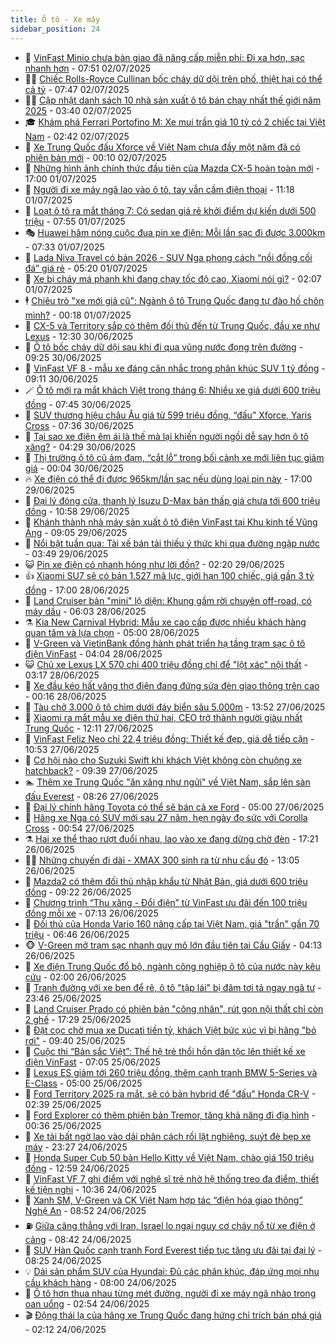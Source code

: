 ```yaml
---
title: Ô tô - Xe máy
sidebar_position: 24
---
```


<!-- dantri-o-to-xe-may:START -->
- 🤡 [VinFast Minio chưa bàn giao đã nâng cấp miễn phí: Đi xa hơn, sạc nhanh hơn](https://dantri.com.vn/o-to-xe-may/vinfast-minio-chua-ban-giao-da-nang-cap-mien-phi-di-xa-hon-sac-nhanh-hon-20250702132708835.htm) - 07:51 02/07/2025
- 🧑‍💻 [Chiếc Rolls-Royce Cullinan bốc cháy dữ dội trên phố, thiệt hại có thể cả tỷ](https://dantri.com.vn/o-to-xe-may/chiec-rolls-royce-cullinan-boc-chay-du-doi-tren-pho-thiet-hai-co-the-ca-ty-20250702110027382.htm) - 07:47 02/07/2025
- 🧑‍💻 [Cập nhật danh sách 10 nhà sản xuất ô tô bán chạy nhất thế giới năm 2025](https://dantri.com.vn/o-to-xe-may/cap-nhat-danh-sach-10-nha-san-xuat-o-to-ban-chay-nhat-the-gioi-nam-2025-20250701211454286.htm) - 03:40 02/07/2025
- 🎓 [Khám phá Ferrari Portofino M: Xe mui trần giá 10 tỷ có 2 chiếc tại Việt Nam](https://dantri.com.vn/o-to-xe-may/kham-pha-ferrari-portofino-m-xe-mui-tran-gia-10-ty-co-2-chiec-tai-viet-nam-20250626220750034.htm) - 02:42 02/07/2025
- 🌊 [Xe Trung Quốc đấu Xforce về Việt Nam chưa đầy một năm đã có phiên bản mới](https://dantri.com.vn/o-to-xe-may/xe-trung-quoc-dau-xforce-ve-viet-nam-chua-day-mot-nam-da-co-phien-ban-moi-20250701162236670.htm) - 00:10 02/07/2025
- 🥷 [Những hình ảnh chính thức đầu tiên của Mazda CX-5 hoàn toàn mới](https://dantri.com.vn/o-to-xe-may/nhung-hinh-anh-chinh-thuc-dau-tien-cua-mazda-cx-5-hoan-toan-moi-20250701191328896.htm) - 17:00 01/07/2025
- 🤩 [Người đi xe máy ngã lao vào ô tô, tay vẫn cầm điện thoại](https://dantri.com.vn/o-to-xe-may/nguoi-di-xe-may-nga-lao-vao-o-to-tay-van-cam-dien-thoai-20250701164203667.htm) - 11:18 01/07/2025
- 🫶 [Loạt ô tô ra mắt tháng 7: Có sedan giá rẻ khởi điểm dự kiến dưới 500 triệu](https://dantri.com.vn/o-to-xe-may/loat-o-to-ra-mat-thang-7-co-sedan-gia-re-khoi-diem-du-kien-duoi-500-trieu-20250701114831451.htm) - 07:55 01/07/2025
- 🎭 [Huawei hâm nóng cuộc đua pin xe điện: Mỗi lần sạc đi được 3.000km](https://dantri.com.vn/o-to-xe-may/huawei-ham-nong-cuoc-dua-pin-xe-dien-moi-lan-sac-di-duoc-3000km-20250701130719401.htm) - 07:33 01/07/2025
- 🌁 [Lada Niva Travel có bản 2026 - SUV Nga phong cách “nồi đồng cối đá” giá rẻ](https://dantri.com.vn/o-to-xe-may/lada-niva-travel-co-ban-2026-suv-nga-phong-cach-noi-dong-coi-da-gia-re-20250701121553191.htm) - 05:20 01/07/2025
- 🦩 [Xe bị cháy má phanh khi đang chạy tốc độ cao, Xiaomi nói gì?](https://dantri.com.vn/o-to-xe-may/xe-bi-chay-ma-phanh-khi-dang-chay-toc-do-cao-xiaomi-noi-gi-20250701085614146.htm) - 02:07 01/07/2025
- 🕴 [Chiêu trò &quot;xe mới giả cũ&quot;: Ngành ô tô Trung Quốc đang tự đào hố chôn mình?](https://dantri.com.vn/o-to-xe-may/chieu-tro-xe-moi-gia-cu-nganh-o-to-trung-quoc-dang-tu-dao-ho-chon-minh-20250630164900910.htm) - 00:18 01/07/2025
- 🎡 [CX-5 và Territory sắp có thêm đối thủ đến từ Trung Quốc, đầu xe như Lexus](https://dantri.com.vn/o-to-xe-may/cx-5-va-territory-sap-co-them-doi-thu-den-tu-trung-quoc-dau-xe-nhu-lexus-20250630133620046.htm) - 12:30 30/06/2025
- 📝 [Ô tô bốc cháy dữ dội sau khi đi qua vũng nước đọng trên đường](https://dantri.com.vn/o-to-xe-may/o-to-boc-chay-du-doi-sau-khi-di-qua-vung-nuoc-dong-tren-duong-20250630153518142.htm) - 09:25 30/06/2025
- 🧐 [VinFast VF 8 - mẫu xe đáng cân nhắc trong phân khúc SUV 1 tỷ đồng](https://dantri.com.vn/o-to-xe-may/vinfast-vf-8-mau-xe-dang-can-nhac-trong-phan-khuc-suv-1-ty-dong-20250630160501941.htm) - 09:11 30/06/2025
- 🪄 [Ô tô mới ra mắt khách Việt trong tháng 6: Nhiều xe giá dưới 600 triệu đồng](https://dantri.com.vn/o-to-xe-may/o-to-moi-ra-mat-khach-viet-trong-thang-6-nhieu-xe-gia-duoi-600-trieu-dong-20250630010042408.htm) - 07:45 30/06/2025
- 🧰 [SUV thương hiệu châu Âu giá từ 599 triệu đồng, “đấu” Xforce, Yaris Cross](https://dantri.com.vn/o-to-xe-may/suv-thuong-hieu-chau-au-gia-tu-599-trieu-dong-dau-xforce-yaris-cross-20250630143348750.htm) - 07:36 30/06/2025
- 🚀 [Tại sao xe điện êm ái là thế mà lại khiến người ngồi dễ say hơn ô tô xăng?](https://dantri.com.vn/o-to-xe-may/tai-sao-xe-dien-em-ai-la-the-ma-lai-khien-nguoi-ngoi-de-say-hon-o-to-xang-20250630101051614.htm) - 04:29 30/06/2025
- 💪 [Thị trường ô tô cũ ảm đạm, “cắt lỗ” trong bối cảnh xe mới liên tục giảm giá](https://dantri.com.vn/o-to-xe-may/thi-truong-o-to-cu-am-dam-cat-lo-trong-boi-canh-xe-moi-lien-tuc-giam-gia-20250629145436068.htm) - 00:04 30/06/2025
- 🔥 [Xe điện có thể đi được 965km/lần sạc nếu dùng loại pin này](https://dantri.com.vn/o-to-xe-may/xe-dien-co-the-di-duoc-965kmlan-sac-neu-dung-loai-pin-nay-20250629184950172.htm) - 17:00 29/06/2025
- 🐲 [Đại lý đóng cửa, thanh lý Isuzu D-Max bản thấp giá chưa tới 600 triệu đồng](https://dantri.com.vn/o-to-xe-may/dai-ly-dong-cua-thanh-ly-isuzu-d-max-ban-thap-gia-chua-toi-600-trieu-dong-20250628145127690.htm) - 10:58 29/06/2025
- 🌋 [Khánh thành nhà máy sản xuất ô tô điện VinFast tại Khu kinh tế Vũng Áng](https://dantri.com.vn/o-to-xe-may/khanh-thanh-nha-may-san-xuat-o-to-dien-vinfast-tai-khu-kinh-te-vung-ang-20250629153359539.htm) - 09:05 29/06/2025
- 🤩 [Nổi bật tuần qua: Tài xế bán tải thiếu ý thức khi qua đường ngập nước](https://dantri.com.vn/o-to-xe-may/noi-bat-tuan-qua-tai-xe-ban-tai-thieu-y-thuc-khi-qua-duong-ngap-nuoc-20250629103518929.htm) - 03:49 29/06/2025
- 😺 [Pin xe điện có nhanh hỏng như lời đồn?](https://dantri.com.vn/o-to-xe-may/pin-xe-dien-co-nhanh-hong-nhu-loi-don-20250629010925877.htm) - 02:20 29/06/2025
- 👍 [Xiaomi SU7 sẽ có bản 1.527 mã lực, giới hạn 100 chiếc, giá gần 3 tỷ đồng](https://dantri.com.vn/o-to-xe-may/xiaomi-su7-se-co-ban-1527-ma-luc-gioi-han-100-chiec-gia-gan-3-ty-dong-20250628160520941.htm) - 17:00 28/06/2025
- 🎃 [Land Cruiser bản &quot;mini&quot; lộ diện: Khung gầm rời chuyên off-road, có máy dầu](https://dantri.com.vn/o-to-xe-may/land-cruiser-ban-mini-lo-dien-khung-gam-roi-chuyen-off-road-co-may-dau-20250628100618391.htm) - 06:03 28/06/2025
- ⚗️ [Kia New Carnival Hybrid: Mẫu xe cao cấp được nhiều khách hàng quan tâm và lựa chọn](https://dantri.com.vn/o-to-xe-may/kia-new-carnival-hybrid-mau-xe-cao-cap-duoc-nhieu-khach-hang-quan-tam-va-lua-chon-20250628102549667.htm) - 05:00 28/06/2025
- 🦄 [V-Green và VietinBank đồng hành phát triển hạ tầng trạm sạc ô tô điện VinFast](https://dantri.com.vn/o-to-xe-may/v-green-va-vietinbank-dong-hanh-phat-trien-ha-tang-tram-sac-o-to-dien-vinfast-20250628110103920.htm) - 04:04 28/06/2025
- 😺 [Chủ xe Lexus LX 570 chi 400 triệu đồng chỉ để &quot;lột xác&quot; nội thất](https://dantri.com.vn/o-to-xe-may/chu-xe-lexus-lx-570-chi-400-trieu-dong-chi-de-lot-xac-noi-that-20250628095743313.htm) - 03:17 28/06/2025
- 💼 [Xe đầu kéo hất văng thợ điện đang đứng sửa đèn giao thông trên cao](https://dantri.com.vn/o-to-xe-may/xe-dau-keo-hat-vang-tho-dien-dang-dung-sua-den-giao-thong-tren-cao-20250628025216382.htm) - 00:16 28/06/2025
- 💃 [Tàu chở 3.000 ô tô chìm dưới đáy biển sâu 5.000m](https://dantri.com.vn/o-to-xe-may/tau-cho-3000-o-to-chim-duoi-day-bien-sau-5000m-20250627165321631.htm) - 13:52 27/06/2025
- 🚀 [Xiaomi ra mắt mẫu xe điện thứ hai, CEO trở thành người giàu nhất Trung Quốc](https://dantri.com.vn/o-to-xe-may/xiaomi-ra-mat-mau-xe-dien-thu-hai-ceo-tro-thanh-nguoi-giau-nhat-trung-quoc-20250627171649905.htm) - 12:11 27/06/2025
- 🤩 [VinFast Feliz Neo chỉ 22,4 triệu đồng: Thiết kế đẹp, giá dễ tiếp cận](https://dantri.com.vn/o-to-xe-may/vinfast-feliz-neo-chi-224-trieu-dong-thiet-ke-dep-gia-de-tiep-can-20250627171212715.htm) - 10:53 27/06/2025
- 💪 [Cơ hội nào cho Suzuki Swift khi khách Việt không còn chuộng xe hatchback?](https://dantri.com.vn/o-to-xe-may/co-hoi-nao-cho-suzuki-swift-khi-khach-viet-khong-con-chuong-xe-hatchback-20250627131459095.htm) - 09:39 27/06/2025
- 🏊 [Thêm xe Trung Quốc &quot;ăn xăng như ngửi&quot; về Việt Nam, sắp lên sàn đấu Everest](https://dantri.com.vn/o-to-xe-may/them-xe-trung-quoc-an-xang-nhu-ngui-ve-viet-nam-sap-len-san-dau-everest-20250627135617332.htm) - 08:26 27/06/2025
- 💄 [Đại lý chính hãng Toyota có thể sẽ bán cả xe Ford](https://dantri.com.vn/o-to-xe-may/dai-ly-chinh-hang-toyota-co-the-se-ban-ca-xe-ford-20250627094302262.htm) - 05:00 27/06/2025
- 👺 [Hãng xe Nga có SUV mới sau 27 năm, hẹn ngày đọ sức với Corolla Cross](https://dantri.com.vn/o-to-xe-may/hang-xe-nga-co-suv-moi-sau-27-nam-hen-ngay-do-suc-voi-corolla-cross-20250627075228680.htm) - 00:54 27/06/2025
- ⚗️ [Hai xe thể thao rượt đuổi nhau, lao vào xe đang dừng chờ đèn](https://dantri.com.vn/o-to-xe-may/hai-xe-the-thao-ruot-duoi-nhau-lao-vao-xe-dang-dung-cho-den-20250626145937890.htm) - 17:21 26/06/2025
- 🧑‍🏫 [Những chuyến đi dài - XMAX 300 sinh ra từ nhu cầu đó](https://dantri.com.vn/o-to-xe-may/nhung-chuyen-di-dai-xmax-300-sinh-ra-tu-nhu-cau-do-20250626200453591.htm) - 13:05 26/06/2025
- 🦒 [Mazda2 có thêm đối thủ nhập khẩu từ Nhật Bản, giá dưới 600 triệu đồng](https://dantri.com.vn/o-to-xe-may/mazda2-co-them-doi-thu-nhap-khau-tu-nhat-ban-gia-duoi-600-trieu-dong-20250626143935880.htm) - 09:22 26/06/2025
- 🐘 [Chương trình “Thu xăng - Đổi điện” từ VinFast ưu đãi đến 100 triệu đồng mỗi xe](https://dantri.com.vn/o-to-xe-may/chuong-trinh-thu-xang-doi-dien-tu-vinfast-uu-dai-den-100-trieu-dong-moi-xe-20250626140516761.htm) - 07:13 26/06/2025
- 🧠 [Đối thủ của Honda Vario 160 nâng cấp tại Việt Nam, giá &quot;trần&quot; gần 70 triệu](https://dantri.com.vn/o-to-xe-may/doi-thu-cua-honda-vario-160-nang-cap-tai-viet-nam-gia-tran-gan-70-trieu-20250626111818894.htm) - 06:46 26/06/2025
- 🐵 [V-Green mở trạm sạc nhanh quy mô lớn đầu tiên tại Cầu Giấy](https://dantri.com.vn/o-to-xe-may/v-green-mo-tram-sac-nhanh-quy-mo-lon-dau-tien-tai-cau-giay-20250626110639908.htm) - 04:13 26/06/2025
- 🤭 [Xe điện Trung Quốc đổ bộ, ngành công nghiệp ô tô của nước này kêu cứu](https://dantri.com.vn/o-to-xe-may/xe-dien-trung-quoc-do-bo-nganh-cong-nghiep-o-to-cua-nuoc-nay-keu-cuu-20250625232918650.htm) - 02:00 26/06/2025
- 🤠 [Tranh đường với xe ben để rẽ, ô tô &quot;tập lái&quot; bị đâm tơi tả ngay ngã tư](https://dantri.com.vn/o-to-xe-may/tranh-duong-voi-xe-ben-de-re-o-to-tap-lai-bi-dam-toi-ta-ngay-nga-tu-20250626003914485.htm) - 23:46 25/06/2025
- 🫶 [Land Cruiser Prado có phiên bản &quot;công nhân&quot;, rút gọn nội thất chỉ còn 2 ghế](https://dantri.com.vn/o-to-xe-may/land-cruiser-prado-co-phien-ban-cong-nhan-rut-gon-noi-that-chi-con-2-ghe-20250625194842698.htm) - 17:29 25/06/2025
- 🚀 [Đặt cọc chờ mua xe Ducati tiền tỷ, khách Việt bức xúc vì bị hãng &quot;bỏ rơi&quot;](https://dantri.com.vn/o-to-xe-may/dat-coc-cho-mua-xe-ducati-tien-ty-khach-viet-buc-xuc-vi-bi-hang-bo-roi-20250625145919887.htm) - 09:40 25/06/2025
- 🎊 [Cuộc thi “Bản sắc Việt”: Thế hệ trẻ thổi hồn dân tộc lên thiết kế xe điện VinFast](https://dantri.com.vn/o-to-xe-may/cuoc-thi-ban-sac-viet-the-he-tre-thoi-hon-dan-toc-len-thiet-ke-xe-dien-vinfast-20250625123301408.htm) - 07:05 25/06/2025
- 🦄 [Lexus ES giảm tới 260 triệu đồng, thêm cạnh tranh BMW 5-Series và E-Class](https://dantri.com.vn/o-to-xe-may/lexus-es-giam-toi-260-trieu-dong-them-canh-tranh-bmw-5-series-va-e-class-20250625100308617.htm) - 05:00 25/06/2025
- 🥷 [Ford Territory 2025 ra mắt, sẽ có bản hybrid để &quot;đấu&quot; Honda CR-V](https://dantri.com.vn/o-to-xe-may/ford-territory-2025-ra-mat-se-co-ban-hybrid-de-dau-honda-cr-v-20250625093916554.htm) - 02:39 25/06/2025
- 🦏 [Ford Explorer có thêm phiên bản Tremor, tăng khả năng đi địa hình](https://dantri.com.vn/o-to-xe-may/ford-explorer-co-them-phien-ban-tremor-tang-kha-nang-di-dia-hinh-20250624214747641.htm) - 00:36 25/06/2025
- 🤗 [Xe tải bất ngờ lao vào dải phân cách rồi lật nghiêng, suýt đè bẹp xe máy](https://dantri.com.vn/o-to-xe-may/xe-tai-bat-ngo-lao-vao-dai-phan-cach-roi-lat-nghieng-suyt-de-bep-xe-may-20250625015531503.htm) - 23:27 24/06/2025
- 🐲 [Honda Super Cub 50 bản Hello Kitty về Việt Nam, chào giá 150 triệu đồng](https://dantri.com.vn/o-to-xe-may/honda-super-cub-50-ban-hello-kitty-ve-viet-nam-chao-gia-150-trieu-dong-20250624151104701.htm) - 12:59 24/06/2025
- 🤭 [VinFast VF 7 ghi điểm với nghệ sĩ trẻ nhờ hệ thống treo đa điểm, thiết kế tiện nghi](https://dantri.com.vn/o-to-xe-may/vinfast-vf-7-ghi-diem-voi-nghe-si-tre-nho-he-thong-treo-da-diem-thiet-ke-tien-nghi-20250624173117532.htm) - 10:36 24/06/2025
- 🐻 [Xanh SM, V-Green và CK Việt Nam hợp tác “điện hóa giao thông” Nghệ An](https://dantri.com.vn/o-to-xe-may/xanh-sm-v-green-va-ck-viet-nam-hop-tac-dien-hoa-giao-thong-nghe-an-20250624154755666.htm) - 08:52 24/06/2025
- ⛽️ [Giữa căng thẳng với Iran, Israel lo ngại nguy cơ cháy nổ từ xe điện ở cảng](https://dantri.com.vn/o-to-xe-may/giua-cang-thang-voi-iran-israel-lo-ngai-nguy-co-chay-no-tu-xe-dien-o-cang-20250624145819550.htm) - 08:42 24/06/2025
- 🫣 [SUV Hàn Quốc cạnh tranh Ford Everest tiếp tục tăng ưu đãi tại đại lý](https://dantri.com.vn/o-to-xe-may/suv-han-quoc-canh-tranh-ford-everest-tiep-tuc-tang-uu-dai-tai-dai-ly-20250624135021226.htm) - 08:25 24/06/2025
- 💡 [Dải sản phẩm SUV của Hyundai: Đủ các phân khúc, đáp ứng mọi nhu cầu khách hàng](https://dantri.com.vn/o-to-xe-may/dai-san-pham-suv-cua-hyundai-du-cac-phan-khuc-dap-ung-moi-nhu-cau-khach-hang-20250624134734384.htm) - 08:00 24/06/2025
- 💪 [Ô tô hơn thua nhau từng mét đường, người đi xe máy ngã nhào trong oan uổng](https://dantri.com.vn/o-to-xe-may/o-to-hon-thua-nhau-tung-met-duong-nguoi-di-xe-may-nga-nhao-trong-oan-uong-20250624085929913.htm) - 02:54 24/06/2025
- 🎬 [Động thái lạ của hãng xe Trung Quốc đang hứng chỉ trích bán phá giá](https://dantri.com.vn/o-to-xe-may/dong-thai-la-cua-hang-xe-trung-quoc-dang-hung-chi-trich-ban-pha-gia-20250623164749584.htm) - 02:12 24/06/2025<!-- dantri-o-to-xe-may:END -->
